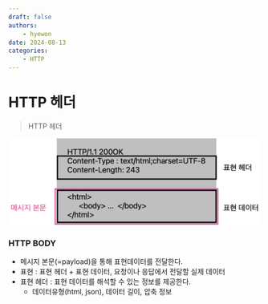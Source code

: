 ```yaml
---
draft: false
authors:
    - hyewon
date: 2024-08-13
categories:
    - HTTP
---
```


# HTTP 헤더

> HTTP 헤더

<!-- more -->

![alt text](image.png)

### HTTP BODY

-   메시지 본문(=payload)을 통해 표현데이터를 전달한다.
-   표현 : 표현 헤더 + 표현 데이터, 요청이나 응답에서 전달할 실제 데이터
-   표현 헤더 : 표현 데이터를 해석할 수 있는 정보를 제공한다.
    -   데이터유형(html, json), 데이터 길이, 압축 정보
